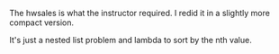 The hwsales is what the instructor required. I redid it in a slightly more compact version. 

It's just a nested list problem and lambda to sort by the nth value. 
